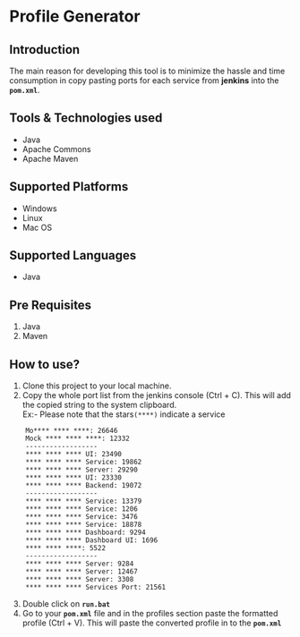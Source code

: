 # Profile Generator

## Introduction
The main reason for developing this tool is to minimize the hassle and time consumption in copy pasting ports for each service from **jenkins** into the **`pom.xml`**.

## Tools & Technologies used
- Java
- Apache Commons
- Apache Maven

## Supported Platforms
- Windows
- Linux
- Mac OS

## Supported Languages
- Java

## Pre Requisites
1. Java
2. Maven

## How to use?
1) Clone this project to your local machine.
2) Copy the whole port list from the jenkins console (Ctrl + C). This will add the copied string to the system clipboard. \
Ex:- 
Please note that the stars`(****)` indicate a service
```
	Mo**** **** ****: 26646
	Mock **** **** ****: 12332
	------------------
	**** **** **** UI: 23490
	**** **** **** Service: 19862
	**** **** **** Server: 29290
	**** **** **** UI: 23330
	**** **** **** Backend: 19072
	------------------
	**** **** **** Service: 13379
	**** **** **** Service: 1206
	**** **** **** Service: 3476
	**** **** **** Service: 18878
	**** **** **** Dashboard: 9294
	**** **** **** Dashboard UI: 1696
	**** **** ****: 5522
	------------------
	**** **** **** Server: 9284
	**** **** **** Server: 12467
	**** **** **** Server: 3308
	**** **** **** Services Port: 21561
```
3) Double click on **`run.bat`**
4) Go to your **`pom.xml`** file and in the profiles section paste the formatted profile (Ctrl + V). This will paste the converted profile in to the **`pom.xml`**

